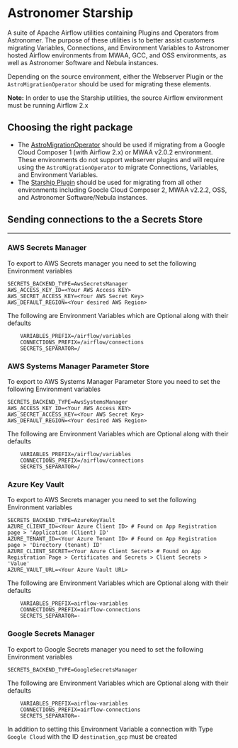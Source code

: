 Astronomer Starship
=============================
A suite of Apache Airflow utilities containing Plugins and Operators from Astronomer. The purpose of these utilities is to better assist customers migrating Variables, Connections, and Environment Variables to Astronomer hosted Airflow environments from MWAA, GCC, and OSS environments, as well as Astronomer Software and Nebula instances. 

Depending on the source environment, either the Webserver Plugin or the `AstroMigrationOperator` should be used for migrating these elements.  

**Note:** In order to use the Starship utilities, the source Airflow environment must be running Airflow 2.x


Choosing the right package
------------
- The [AstroMigrationOperator](https://github.com/astronomer/starship/tree/master/astronomer-starship-provider) should be used if migrating from a Google Cloud Composer 1 (with Airflow 2.x) or MWAA v2.0.2 environment. These environments do not support webserver plugins and will require using the `AstroMigrationOperator` to migrate Connections, Variables, and Environment Variables. 
- The [Starship Plugin](https://github.com/astronomer/starship/tree/master/astronomer-starship) should be used for migrating from all other environments including Goocle Cloud Composer 2, MWAA v2.2.2, OSS, and Astronomer Software/Nebula instances.


Sending connections to the a Secrets Store
-----------------
----
### AWS Secrets Manager 
To export to AWS Secrets manager you need to set the following Environment variables

    SECRETS_BACKEND_TYPE=AwsSecretsManager
    AWS_ACCESS_KEY_ID=<Your AWS Access KEY>
    AWS_SECRET_ACCESS_KEY=<Your AWS Secret Key>
    AWS_DEFAULT_REGION=<Your desired AWS Region>

The following are Environment Variables which are Optional along with their defaults

        VARIABLES_PREFIX=/airflow/variables
        CONNECTIONS_PREFIX=/airflow/connections
        SECRETS_SEPARATOR=/


### AWS Systems Manager Parameter Store
To export to AWS Systems Manager Parameter Store you need to set the following Environment variables

    SECRETS_BACKEND_TYPE=AwsSystemsManager
    AWS_ACCESS_KEY_ID=<Your AWS Access KEY>
    AWS_SECRET_ACCESS_KEY=<Your AWS Secret Key>
    AWS_DEFAULT_REGION=<Your desired AWS Region>

The following are Environment Variables which are Optional along with their defaults

        VARIABLES_PREFIX=/airflow/variables
        CONNECTIONS_PREFIX=/airflow/connections
        SECRETS_SEPARATOR=/


### Azure Key Vault
To export to AWS Secrets manager you need to set the following Environment variables

    SECRETS_BACKEND_TYPE=AzureKeyVault
    AZURE_CLIENT_ID=<Your Azure Client ID> # Found on App Registration page > 'Application (Client) ID'
    AZURE_TENANT_ID=<Your Azure Tenant ID> # Found on App Registration page > 'Directory (tenant) ID'
    AZURE_CLIENT_SECRET=<Your Azure Client Secret> # Found on App Registration Page > Certificates and Secrets > Client Secrets > 'Value'
    AZURE_VAULT_URL=<Your Azure Vault URL>

The following are Environment Variables which are Optional along with their defaults

        VARIABLES_PREFIX=airflow-variables
        CONNECTIONS_PREFIX=airflow-connections
        SECRETS_SEPARATOR=-


### Google Secrets Manager 
To export to Google Secrets manager you need to set the following Environment variables

    SECRETS_BACKEND_TYPE=GoogleSecretsManager
The following are Environment Variables which are Optional along with their defaults

        VARIABLES_PREFIX=airflow-variables
        CONNECTIONS_PREFIX=airflow-connections
        SECRETS_SEPARATOR=-

In addition to setting this Environment Variable a connection with Type `Google Cloud` with the ID `destination_gcp` must be created


